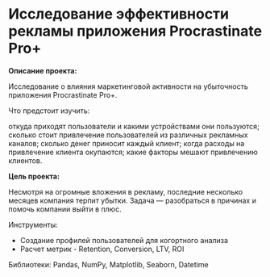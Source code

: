 # Исследование эффективности рекламы приложения Procrastinate Pro+

**Описание проекта:**

Исследование о влияния маркетинговой активности на убыточность приложения Procrastinate Pro+.

Что предстоит изучить:

откуда приходят пользователи и какими устройствами они пользуются;
сколько стоит привлечение пользователей из различных рекламных каналов;
сколько денег приносит каждый клиент;
когда расходы на привлечение клиента окупаются;
какие факторы мешают привлечению клиентов.

**Цель проекта:**

Несмотря на огромные вложения в рекламу, последние несколько месяцев компания терпит убытки. Задача — разобраться в причинах и помочь компании выйти в плюс.

Инструменты:
* Создание профилей пользователей для когортного анализа
* Расчет метрик - Retention, Conversion, LTV, ROI

Библиотеки:
Pandas, NumPy, Matplotlib, Seaborn, Datetime
